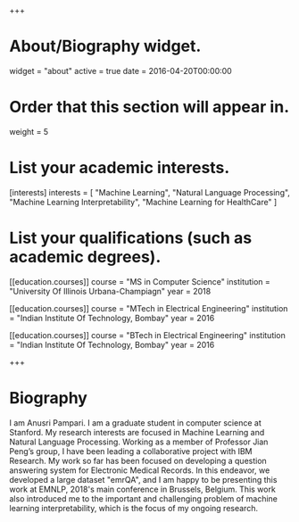 +++
# About/Biography widget.
widget = "about"
active = true
date = 2016-04-20T00:00:00

# Order that this section will appear in.
weight = 5

# List your academic interests.
[interests]
  interests = [
    "Machine Learning",
    "Natural Language Processing",
    "Machine Learning Interpretability",
    "Machine Learning for HealthCare"
  ]

# List your qualifications (such as academic degrees).
[[education.courses]]
  course = "MS in Computer Science"
  institution = "University Of Illinois Urbana-Champiagn"
  year = 2018

[[education.courses]]
  course = "MTech in Electrical Engineering"
  institution = "Indian Institute Of Technology, Bombay"
  year = 2016

[[education.courses]]
  course = "BTech in Electrical Engineering"
  institution = "Indian Institute Of Technology, Bombay"
  year = 2016
 
+++

# Biography

I am Anusri Pampari. I am a graduate student in computer science at Stanford. My research interests are focused in Machine Learning and Natural Language Processing. Working as a member of Professor Jian Peng’s group, I  have been leading a collaborative project with IBM Research. My work so far has been focused on developing a question answering system for Electronic Medical Records. In this endeavor, we developed a large dataset "emrQA", and I am happy to be presenting this work at EMNLP, 2018's main conference in Brussels, Belgium. This work also introduced me to the important and challenging problem of machine learning interpretability, which is the focus of my ongoing research. 

